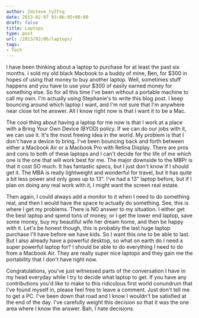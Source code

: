 ```yaml
---
author: 2dsteve_ty3fxq
date: 2013-02-07 03:06:05+00:00
draft: false
title: Laptops
type: post
url: /2013/02/06/laptops/
tags:
- Tech
---
```


I have been thinking about a laptop to purchase for at least the past six months. I sold my old black Macbook to a buddy of mine, Ben, for $300 in hopes of using that money to buy another laptop. Well, sometimes stuff happens and you have to use your $300 of easily earned money for something else. So for all this time I've been without a portable machine to call my own. I'm actually using Stephanie's to write this blog post. I keep bouncing around which laptop I want, and I'm not sure that I'm anywhere near close tot he answer. All I know right now is that I want it to be a Mac.<!-- more -->

The cool thing about having a laptop for me now is that I work at a place with a Bring Your Own Device (BYOD) policy. If we can do our jobs with it, we can use it. It's the most freeing idea in the world. My problem is that I don't have a device to bring. I've been bouncing back and forth between either a Macbook Air or a Macbook Pro with Retina Display. There are pros and cons to both of these laptops and I can't decide for the life of me which one is the one that will work best for me. The major downside to the MBPr is that it cost SO much. It has fantastic specs, but I just don't know if I should get it. The MBA is really lightweight and wonderful for travel, but it has quite a bit less power and only goes up to 13". I've had a 13" laptop before, but if I plan on doing any real work with it, I might want the screen real estate.

Then again, I could always add a monitor to it when I need to do something real, and then I would have the space to actually do something. See, this is where I get my problems. There is NO answer to my situation. I either get the best laptop and spend tons of money, or I get the lower end laptop, save some money, buy my beautiful wife her dream home, and then be happy with it. Let's be honest though, this is probably the last huge laptop purchase I'll have before we have kids. So I want this one to be able to last. But I also already have a powerful desktop, so what on earth do I need a super powerful laptop for? I should be able to do everything I need to do from a Macbook Air. They are really super nice laptops and they gain me the portability that I don't have right now.

Congratulations, you've just witnessed parts of the conversation I have in my head everyday while I try to decide what laptop to get. If you have any contributions you'd like to make to this ridiculous first world conundrum that I've found myself in, please feel free to leave a comment. Just don't tell me to get a PC. I've been down that road and I know I wouldn't be satisfied at the end of the day. I've carefully weight this decision so that it was the one area where I know the answer. Bah, I hate decisions.
